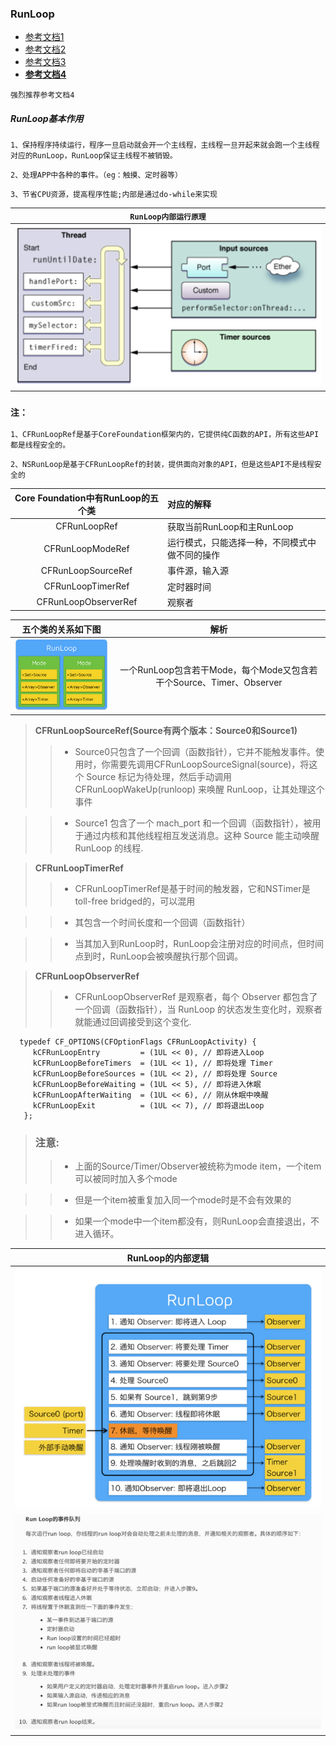 ### **RunLoop**

- [参考文档1](https://www.jianshu.com/p/2d3c8e084205)
- [参考文档2](https://www.cnblogs.com/kenshincui/p/6823841.html)
- [参考文档3](https://www.jianshu.com/p/b9426458fcf6)
- **[参考文档4](http://www.cocoachina.com/ios/20150601/11970.html)**

`强烈推荐参考文档4`

##### **RunLoop基本作用**
```
1、保持程序持续运行，程序一旦启动就会开一个主线程，主线程一旦开起来就会跑一个主线程对应的RunLoop，RunLoop保证主线程不被销毁。
```
```
2、处理APP中各种的事件。（eg：触摸、定时器等）
```

```
3、节省CPU资源，提高程序性能;内部是通过do-while来实现
```

| `RunLoop内部运行原理` |
|:--------------:|
|![内部运行原理](/img/runloop-in.png)|


### **`注：`**
```
1、CFRunLoopRef是基于CoreFoundation框架内的，它提供纯C函数的API，所有这些API都是线程安全的。
```
```
2、NSRunLoop是基于CFRunLoopRef的封装，提供面向对象的API，但是这些API不是线程安全的
```

|Core Foundation中有RunLoop的五个类 |对应的解释|
|:----:|:----|
|CFRunLoopRef|获取当前RunLoop和主RunLoop|
|CFRunLoopModeRef|运行模式，只能选择一种，不同模式中做不同的操作|
|CFRunLoopSourceRef|事件源，输入源|
|CFRunLoopTimerRef|定时器时间|
|CFRunLoopObserverRef|观察者|

| 五个类的关系如下图 |解析|
|:---------------:|:----:|
|![关系](/img/runloop.png)|一个RunLoop包含若干Mode，每个Mode又包含若干个Source、Timer、Observer|

> **CFRunLoopSourceRef(Source有两个版本：Source0和Source1)**
  >> - Source0只包含了一个回调（函数指针），它并不能触发事件。使用时，你需要先调用CFRunLoopSourceSignal(source)，将这个 Source 标记为待处理，然后手动调用 CFRunLoopWakeUp(runloop) 来唤醒 RunLoop，让其处理这个事件

  >> - Source1 包含了一个 mach_port 和一个回调（函数指针），被用于通过内核和其他线程相互发送消息。这种 Source 能主动唤醒 RunLoop 的线程.

> **CFRunLoopTimerRef**
  >> - CFRunLoopTimerRef是基于时间的触发器，它和NSTimer是toll-free bridged的，可以混用

  >> - 其包含一个时间长度和一个回调（函数指针）

  >> - 当其加入到RunLoop时，RunLoop会注册对应的时间点，但时间点到时，RunLoop会被唤醒执行那个回调。

> **CFRunLoopObserverRef**
  >> - CFRunLoopObserverRef 是观察者，每个 Observer 都包含了一个回调（函数指针），当 RunLoop 的状态发生变化时，观察者就能通过回调接受到这个变化.
  ```
    typedef CF_OPTIONS(CFOptionFlags CFRunLoopActivity) {
       kCFRunLoopEntry         = (1UL << 0), // 即将进入Loop
       kCFRunLoopBeforeTimers  = (1UL << 1), // 即将处理 Timer
       kCFRunLoopBeforeSources = (1UL << 2), // 即将处理 Source
       kCFRunLoopBeforeWaiting = (1UL << 5), // 即将进入休眠
       kCFRunLoopAfterWaiting  = (1UL << 6), // 刚从休眠中唤醒
       kCFRunLoopExit          = (1UL << 7), // 即将退出Loop
     };
  ```

> ### 注意:
  >> - 上面的Source/Timer/Observer被统称为mode item，一个item可以被同时加入多个mode

  >> - 但是一个item被重复加入同一个mode时是不会有效果的

  >> - 如果一个mode中一个item都没有，则RunLoop会直接退出，不进入循环。



| RunLoop的内部逻辑 |
|:--------:|
|![内部逻辑](/img/runloop-main.png)|
|![文字描述](/img/runloop-des.png)|
